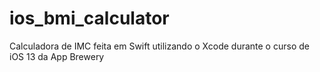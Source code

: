 # ios_bmi_calculator
Calculadora de IMC feita em Swift utilizando o Xcode durante o curso de iOS 13 da App Brewery

